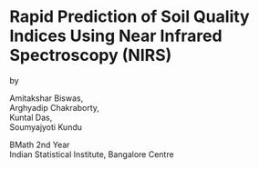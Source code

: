 # Rapid Prediction of Soil Quality Indices Using Near Infrared Spectroscopy (NIRS)
by  
  
Amitakshar Biswas,  
Arghyadip Chakraborty,  
Kuntal Das,  
Soumyajyoti Kundu  
  
BMath 2nd Year  
Indian Statistical Institute, Bangalore Centre
